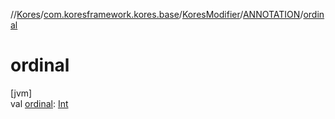 //[Kores](../../../../index.md)/[com.koresframework.kores.base](../../index.md)/[KoresModifier](../index.md)/[ANNOTATION](index.md)/[ordinal](ordinal.md)

# ordinal

[jvm]\
val [ordinal](ordinal.md): [Int](https://kotlinlang.org/api/latest/jvm/stdlib/kotlin/-int/index.html)

